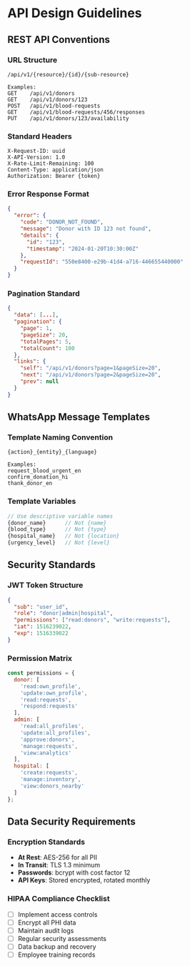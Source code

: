 # API Design Guidelines

## REST API Conventions

### URL Structure
```
/api/v1/{resource}/{id}/{sub-resource}

Examples:
GET    /api/v1/donors
GET    /api/v1/donors/123
POST   /api/v1/blood-requests
GET    /api/v1/blood-requests/456/responses
PUT    /api/v1/donors/123/availability
```

### Standard Headers
```
X-Request-ID: uuid
X-API-Version: 1.0
X-Rate-Limit-Remaining: 100
Content-Type: application/json
Authorization: Bearer {token}
```

### Error Response Format
```json
{
  "error": {
    "code": "DONOR_NOT_FOUND",
    "message": "Donor with ID 123 not found",
    "details": {
      "id": "123",
      "timestamp": "2024-01-20T10:30:00Z"
    },
    "requestId": "550e8400-e29b-41d4-a716-446655440000"
  }
}
```

### Pagination Standard
```json
{
  "data": [...],
  "pagination": {
    "page": 1,
    "pageSize": 20,
    "totalPages": 5,
    "totalCount": 100
  },
  "links": {
    "self": "/api/v1/donors?page=1&pageSize=20",
    "next": "/api/v1/donors?page=2&pageSize=20",
    "prev": null
  }
}
```

## WhatsApp Message Templates

### Template Naming Convention
```
{action}_{entity}_{language}

Examples:
request_blood_urgent_en
confirm_donation_hi
thank_donor_en
```

### Template Variables
```javascript
// Use descriptive variable names
{donor_name}      // Not {name}
{blood_type}      // Not {type}
{hospital_name}   // Not {location}
{urgency_level}   // Not {level}
```

## Security Standards

### JWT Token Structure
```json
{
  "sub": "user_id",
  "role": "donor|admin|hospital",
  "permissions": ["read:donors", "write:requests"],
  "iat": 1516239022,
  "exp": 1516339022
}
```

### Permission Matrix
```javascript
const permissions = {
  donor: [
    'read:own_profile',
    'update:own_profile',
    'read:requests',
    'respond:requests'
  ],
  admin: [
    'read:all_profiles',
    'update:all_profiles',
    'approve:donors',
    'manage:requests',
    'view:analytics'
  ],
  hospital: [
    'create:requests',
    'manage:inventory',
    'view:donors_nearby'
  ]
};
```

## Data Security Requirements

### Encryption Standards
- **At Rest**: AES-256 for all PII
- **In Transit**: TLS 1.3 minimum
- **Passwords**: bcrypt with cost factor 12
- **API Keys**: Stored encrypted, rotated monthly

### HIPAA Compliance Checklist
- [ ] Implement access controls
- [ ] Encrypt all PHI data
- [ ] Maintain audit logs
- [ ] Regular security assessments
- [ ] Data backup and recovery
- [ ] Employee training records